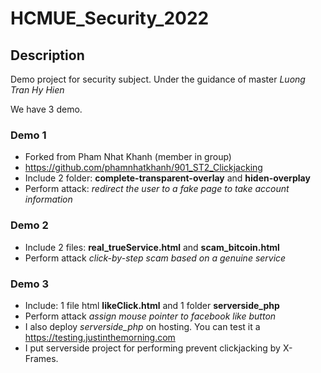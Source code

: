 # HCMUE_Security_2022

## Description

Demo project for security subject. Under the guidance of master *Luong Tran Hy Hien*

We have 3 demo.

### Demo 1

* Forked from Pham Nhat Khanh (member in group)
* https://github.com/phamnhatkhanh/901_ST2_Clickjacking
* Include 2 folder: **complete-transparent-overlay** and **hiden-overplay**
* Perform attack: *redirect the user to a fake page to take account information*

### Demo 2

* Include 2 files: **real_trueService.html** and **scam_bitcoin.html**
* Perform attack *click-by-step scam based on a genuine service*

### Demo 3

* Include: 1 file html **likeClick.html** and 1 folder **serverside_php**
* Perform attack *assign mouse pointer to facebook like button*
* I also deploy *serverside_php* on hosting. You can test it a https://testing.justinthemorning.com
* I put serverside project for performing prevent clickjacking by X-Frames.
